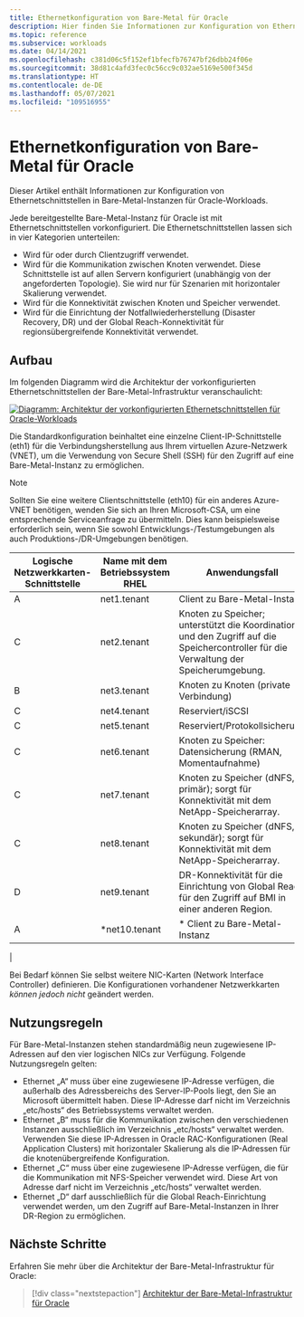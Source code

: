 ```yaml
---
title: Ethernetkonfiguration von Bare-Metal für Oracle
description: Hier finden Sie Informationen zur Konfiguration von Ethernetschnittstellen in Bare-Metal-Instanzen für Oracle-Workloads.
ms.topic: reference
ms.subservice: workloads
ms.date: 04/14/2021
ms.openlocfilehash: c381d06c5f152ef1bfecfb76747bf26dbb24f06e
ms.sourcegitcommit: 38d81c4afd3fec0c56cc9c032ae5169e500f345d
ms.translationtype: HT
ms.contentlocale: de-DE
ms.lasthandoff: 05/07/2021
ms.locfileid: "109516955"
---
```

# <a name="ethernet-configuration-of-baremetal-for-oracle"></a>Ethernetkonfiguration von Bare-Metal für Oracle

Dieser Artikel enthält Informationen zur Konfiguration von Ethernetschnittstellen in Bare-Metal-Instanzen für Oracle-Workloads.

Jede bereitgestellte Bare-Metal-Instanz für Oracle ist mit Ethernetschnittstellen vorkonfiguriert. Die Ethernetschnittstellen lassen sich in vier Kategorien unterteilen:

- Wird für oder durch Clientzugriff verwendet.
- Wird für die Kommunikation zwischen Knoten verwendet. Diese Schnittstelle ist auf allen Servern konfiguriert (unabhängig von der angeforderten Topologie). Sie wird nur für Szenarien mit horizontaler Skalierung verwendet.
- Wird für die Konnektivität zwischen Knoten und Speicher verwendet.
- Wird für die Einrichtung der Notfallwiederherstellung (Disaster Recovery, DR) und der Global Reach-Konnektivität für regionsübergreifende Konnektivität verwendet.

## <a name="architecture"></a>Aufbau

Im folgenden Diagramm wird die Architektur der vorkonfigurierten Ethernetschnittstellen der Bare-Metal-Infrastruktur veranschaulicht: 

[![Diagramm: Architektur der vorkonfigurierten Ethernetschnittstellen für Oracle-Workloads](media/oracle-baremetal-ethernet/architecture-ethernet.png)](media/oracle-baremetal-ethernet/architecture-ethernet.png#lightbox)

Die Standardkonfiguration beinhaltet eine einzelne Client-IP-Schnittstelle (eth1) für die Verbindungsherstellung aus Ihrem virtuellen Azure-Netzwerk (VNET), um die Verwendung von Secure Shell (SSH) für den Zugriff auf eine Bare-Metal-Instanz zu ermöglichen.

> [!NOTE]
> Sollten Sie eine weitere Clientschnittstelle (eth10) für ein anderes Azure-VNET benötigen, wenden Sie sich an Ihren Microsoft-CSA, um eine entsprechende Serviceanfrage zu übermitteln. Dies kann beispielsweise erforderlich sein, wenn Sie sowohl Entwicklungs-/Testumgebungen als auch Produktions-/DR-Umgebungen benötigen.

| **Logische Netzwerkkarten-Schnittstelle** | **Name mit dem Betriebssystem RHEL** | **Anwendungsfall** |
| --- | --- | --- |
| A | net1.tenant | Client zu Bare-Metal-Instanz |
| C | net2.tenant | Knoten zu Speicher; unterstützt die Koordination und den Zugriff auf die Speichercontroller für die Verwaltung der Speicherumgebung. |
| B | net3.tenant | Knoten zu Knoten (private Verbindung) |
| C | net4.tenant | Reserviert/iSCSI |
| C | net5.tenant | Reserviert/Protokollsicherung |
| C | net6.tenant | Knoten zu Speicher: Datensicherung (RMAN, Momentaufnahme) |
| C | net7.tenant | Knoten zu Speicher (dNFS, primär); sorgt für Konnektivität mit dem NetApp-Speicherarray. |
| C | net8.tenant | Knoten zu Speicher (dNFS, sekundär); sorgt für Konnektivität mit dem NetApp-Speicherarray. |
| D | net9.tenant | DR-Konnektivität für die Einrichtung von Global Reach für den Zugriff auf BMI in einer anderen Region. |
| A | \*net10.tenant | \* Client zu Bare-Metal-Instanz
 |

Bei Bedarf können Sie selbst weitere NIC-Karten (Network Interface Controller) definieren. Die Konfigurationen vorhandener Netzwerkkarten *können jedoch nicht* geändert werden.

## <a name="usage-rules"></a>Nutzungsregeln

Für Bare-Metal-Instanzen stehen standardmäßig neun zugewiesene IP-Adressen auf den vier logischen NICs zur Verfügung. Folgende Nutzungsregeln gelten:

- Ethernet „A“ muss über eine zugewiesene IP-Adresse verfügen, die außerhalb des Adressbereichs des Server-IP-Pools liegt, den Sie an Microsoft übermittelt haben. Diese IP-Adresse darf nicht im Verzeichnis „etc/hosts“ des Betriebssystems verwaltet werden.
- Ethernet „B“ muss für die Kommunikation zwischen den verschiedenen Instanzen ausschließlich im Verzeichnis „etc/hosts“ verwaltet werden. Verwenden Sie diese IP-Adressen in Oracle RAC-Konfigurationen (Real Application Clusters) mit horizontaler Skalierung als die IP-Adressen für die knotenübergreifende Konfiguration.
- Ethernet „C“ muss über eine zugewiesene IP-Adresse verfügen, die für die Kommunikation mit NFS-Speicher verwendet wird. Diese Art von Adresse darf nicht im Verzeichnis „etc/hosts“ verwaltet werden.
- Ethernet „D“ darf ausschließlich für die Global Reach-Einrichtung verwendet werden, um den Zugriff auf Bare-Metal-Instanzen in Ihrer DR-Region zu ermöglichen.

## <a name="next-steps"></a>Nächste Schritte

Erfahren Sie mehr über die Architektur der Bare-Metal-Infrastruktur für Oracle:

> [!div class="nextstepaction"]
> [Architektur der Bare-Metal-Infrastruktur für Oracle](oracle-baremetal-architecture.md)
